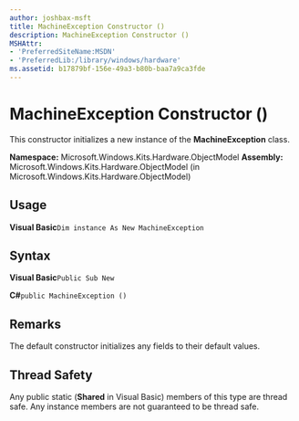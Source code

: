 ```yaml
---
author: joshbax-msft
title: MachineException Constructor ()
description: MachineException Constructor ()
MSHAttr:
- 'PreferredSiteName:MSDN'
- 'PreferredLib:/library/windows/hardware'
ms.assetid: b17879bf-156e-49a3-b80b-baa7a9ca3fde
---
```


# MachineException Constructor ()


This constructor initializes a new instance of the **MachineException** class.

**Namespace:** Microsoft.Windows.Kits.Hardware.ObjectModel **Assembly:** Microsoft.Windows.Kits.Hardware.ObjectModel (in Microsoft.Windows.Kits.Hardware.ObjectModel)

## Usage


**Visual Basic**`Dim instance As New MachineException`

## Syntax


**Visual Basic**`Public Sub New`

**C#**`public MachineException ()`

## Remarks


The default constructor initializes any fields to their default values.

## Thread Safety


Any public static (**Shared** in Visual Basic) members of this type are thread safe. Any instance members are not guaranteed to be thread safe.

 

 






